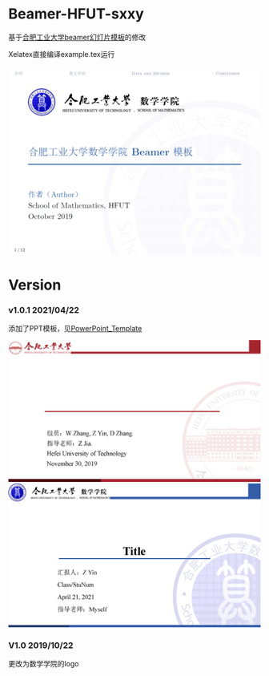 # Beamer-HFUT-sxxy
基于[合肥工业大学beamer幻灯片模板](https://github.com/sxhfut/Beamer-HFUT)的修改

Xelatex直接编译example.tex运行

![image](https://github.com/LaureatePoet/Beamer-HFUT-sxxy/blob/master/images/Beamer-HFUT-sxxy.png)

# Version
### v1.0.1 2021/04/22
添加了PPT模板，见[PowerPoint_Template](https://github.com/LaureatePoet/Beamer-HFUT-sxxy/tree/master/PowerPoint_Template)

![HFUT-presentation](https://github.com/LaureatePoet/Beamer-HFUT-sxxy/blob/master/images/PPT-HFUT.png)
![HFUT-sxxy-presentation](https://github.com/LaureatePoet/Beamer-HFUT-sxxy/blob/master/images/PPT-HFUT-sxxy.png)

### V1.0 2019/10/22

更改为数学学院的logo